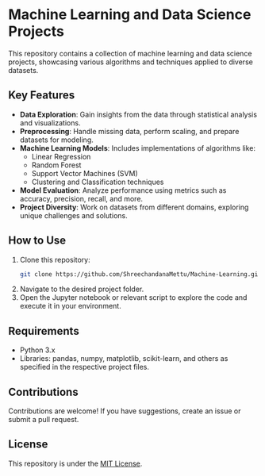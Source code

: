 # Machine Learning and Data Science Projects

This repository contains a collection of machine learning and data science projects, showcasing various algorithms and techniques applied to diverse datasets.

## Key Features

- **Data Exploration**: Gain insights from the data through statistical analysis and visualizations.
- **Preprocessing**: Handle missing data, perform scaling, and prepare datasets for modeling.
- **Machine Learning Models**: Includes implementations of algorithms like:
  - Linear Regression
  - Random Forest
  - Support Vector Machines (SVM)
  - Clustering and Classification techniques
- **Model Evaluation**: Analyze performance using metrics such as accuracy, precision, recall, and more.
- **Project Diversity**: Work on datasets from different domains, exploring unique challenges and solutions.

## How to Use

1. Clone this repository:
   ```bash
   git clone https://github.com/ShreechandanaMettu/Machine-Learning.git
   ```
2. Navigate to the desired project folder.  
3. Open the Jupyter notebook or relevant script to explore the code and execute it in your environment.

## Requirements

- Python 3.x
- Libraries: pandas, numpy, matplotlib, scikit-learn, and others as specified in the respective project files.

## Contributions

Contributions are welcome! If you have suggestions, create an issue or submit a pull request.

## License

This repository is under the [MIT License](https://github.com/ShreechandanaMettu/Machine-Learning/blob/bb1a91d938344c413c09d4695c3b4e6836128e60/LICENSE).
